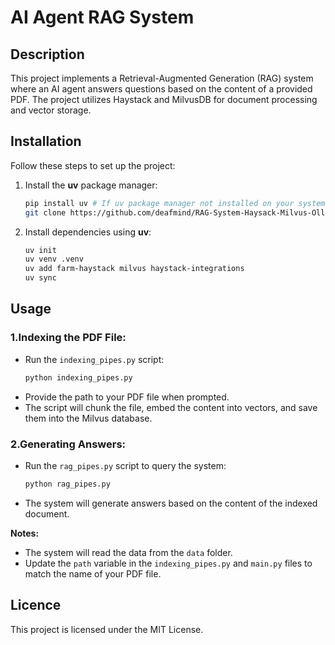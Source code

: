 # AI Agent RAG System

## Description
This project implements a Retrieval-Augmented Generation (RAG) system where an AI agent answers questions based on the content of a provided PDF. The project utilizes Haystack and MilvusDB for document processing and vector storage.

<!-- ## Table of Contents
- [Installation](#installation)
- [Usage](#usage)
- [Licence](#licence)
- [Features](#features)
- [Challenges](#challenges) -->

## Installation
Follow these steps to set up the project:
1. Install the **uv** package manager:
    ```bash
    pip install uv # If uv package manager not installed on your system.
    git clone https://github.com/deafmind/RAG-System-Haysack-Milvus-Ollama.git
    ```
2. Install dependencies using **uv**:
    ```bash
    uv init
    uv venv .venv
    uv add farm-haystack milvus haystack-integrations
    uv sync
    ```

## Usage
### 1.Indexing the **PDF** File:
  - Run the `indexing_pipes.py` script:
      ```bash
      python indexing_pipes.py
      ```
  - Provide the path to your PDF file when prompted.
  - The script will chunk the file, embed the content into vectors, and save them into the Milvus database.
### 2.Generating Answers:
  - Run the `rag_pipes.py` script to query the system:
      ```bash
      python rag_pipes.py
      ```
  - The system will generate answers based on the content of the indexed document.

**Notes:**
- The system will read the data from the `data` folder.
- Update the `path` variable in the `indexing_pipes.py` and `main.py` files to match the name of your PDF file.
## Licence
This project is licensed under the MIT License.